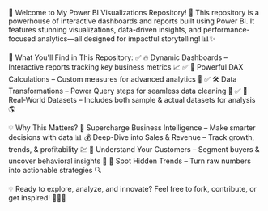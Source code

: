 🚀 Welcome to My Power BI Visualizations Repository! 🎉
This repository is a powerhouse of interactive dashboards and reports built using Power BI. It features stunning visualizations, data-driven insights, and performance-focused analytics—all designed for impactful storytelling! 📊✨

📌 What You'll Find in This Repository:
✅ 🔥 Dynamic Dashboards – Interactive reports tracking key business metrics 📈
✅ 🧠 Powerful DAX Calculations – Custom measures for advanced analytics 🔢
✅ 🛠️ Data Transformations – Power Query steps for seamless data cleaning 🔄
✅ 📂 Real-World Datasets – Includes both sample & actual datasets for analysis 🌎

💡 Why This Matters?
🚀 Supercharge Business Intelligence – Make smarter decisions with data 📊
💰 Deep-Dive into Sales & Revenue – Track growth, trends, & profitability 💹
🎯 Understand Your Customers – Segment buyers & uncover behavioral insights 👥
📢 Spot Hidden Trends – Turn raw numbers into actionable strategies 🔍

💡 Ready to explore, analyze, and innovate? Feel free to fork, contribute, or get inspired! 🚀🎯✨
